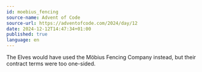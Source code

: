 ```yaml
---
id: moebius_fencing
source-name: Advent of Code
source-url: https://adventofcode.com/2024/day/12
date: 2024-12-12T14:47:34+01:00
published: true
language: en
---
```


The Elves would have used the Möbius Fencing Company instead, but their contract terms were too one-sided.
